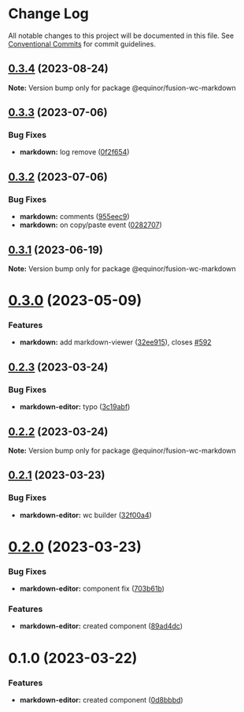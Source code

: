 # Change Log

All notable changes to this project will be documented in this file.
See [Conventional Commits](https://conventionalcommits.org) for commit guidelines.

## [0.3.4](https://github.com/equinor/fusion-web-components/compare/@equinor/fusion-wc-markdown@0.3.3...@equinor/fusion-wc-markdown@0.3.4) (2023-08-24)

**Note:** Version bump only for package @equinor/fusion-wc-markdown





## [0.3.3](https://github.com/equinor/fusion-web-components/compare/@equinor/fusion-wc-markdown@0.3.2...@equinor/fusion-wc-markdown@0.3.3) (2023-07-06)


### Bug Fixes

* **markdown:** log remove ([0f2f654](https://github.com/equinor/fusion-web-components/commit/0f2f654cbc5026f884acc17413ae4a5731959921))





## [0.3.2](https://github.com/equinor/fusion-web-components/compare/@equinor/fusion-wc-markdown@0.3.1...@equinor/fusion-wc-markdown@0.3.2) (2023-07-06)


### Bug Fixes

* **markdown:** comments ([955eec9](https://github.com/equinor/fusion-web-components/commit/955eec9c0ac905c35410f3e2e2b006956cd32c37))
* **markdown:** on copy/paste event ([0282707](https://github.com/equinor/fusion-web-components/commit/0282707e306c59bb9de3304c8f1f52bc5f8ab05e))





## [0.3.1](https://github.com/equinor/fusion-web-components/compare/@equinor/fusion-wc-markdown@0.3.0...@equinor/fusion-wc-markdown@0.3.1) (2023-06-19)

**Note:** Version bump only for package @equinor/fusion-wc-markdown





# [0.3.0](https://github.com/equinor/fusion-web-components/compare/@equinor/fusion-wc-markdown@0.2.3...@equinor/fusion-wc-markdown@0.3.0) (2023-05-09)


### Features

* **markdown:** add markdown-viewer ([32ee915](https://github.com/equinor/fusion-web-components/commit/32ee91591e3bb10b1bbbbe21ff9970867d56b30d)), closes [#592](https://github.com/equinor/fusion-web-components/issues/592)





## [0.2.3](https://github.com/equinor/fusion-web-components/compare/@equinor/fusion-wc-markdown@0.2.2...@equinor/fusion-wc-markdown@0.2.3) (2023-03-24)


### Bug Fixes

* **markdown-editor:** typo ([3c19abf](https://github.com/equinor/fusion-web-components/commit/3c19abf88133479efd80f68ea7f8ef4f15d1a323))





## [0.2.2](https://github.com/equinor/fusion-web-components/compare/@equinor/fusion-wc-markdown@0.2.1...@equinor/fusion-wc-markdown@0.2.2) (2023-03-24)

**Note:** Version bump only for package @equinor/fusion-wc-markdown





## [0.2.1](https://github.com/equinor/fusion-web-components/compare/@equinor/fusion-wc-markdown@0.2.0...@equinor/fusion-wc-markdown@0.2.1) (2023-03-23)


### Bug Fixes

* **markdown-editor:** wc builder ([32f00a4](https://github.com/equinor/fusion-web-components/commit/32f00a41f7e779c0a366dd7d40c167f37b905117))





# [0.2.0](https://github.com/equinor/fusion-web-components/compare/@equinor/fusion-wc-markdown@0.1.0...@equinor/fusion-wc-markdown@0.2.0) (2023-03-23)


### Bug Fixes

* **markdown-editor:** component fix ([703b61b](https://github.com/equinor/fusion-web-components/commit/703b61bc3e8d541c69b405f287ad399874a17a5a))


### Features

* **markdown-editor:** created component ([89ad4dc](https://github.com/equinor/fusion-web-components/commit/89ad4dcd916df6aad7921516b825df784ba75826))





# 0.1.0 (2023-03-22)


### Features

* **markdown-editor:** created component ([0d8bbbd](https://github.com/equinor/fusion-web-components/commit/0d8bbbd079461281e5ad38375e39599caad7da4e))
